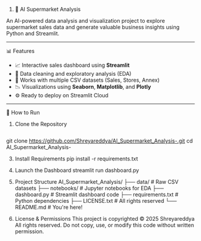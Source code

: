 1. 🛒 AI Supermarket Analysis

An AI-powered data analysis and visualization project to explore supermarket sales data and generate valuable business insights using Python and Streamlit.

---

📊 Features

- 📈 Interactive sales dashboard using **Streamlit**
- 📍 Data cleaning and exploratory analysis (EDA)
- 📁 Works with multiple CSV datasets (Sales, Stores, Annex)
- 📉 Visualizations using **Seaborn**, **Matplotlib**, and **Plotly**
- ⚙️ Ready to deploy on Streamlit Cloud

---

🚀 How to Run

1. Clone the Repository
   ```bash
git clone https://github.com/Shreyareddya/AI_Supermarket_Analysis-.git
cd AI_Supermarket_Analysis-

3. Install Requirements
   pip install -r requirements.txt

4. Launch the Dashboard
   streamlit run dashboard.py

5. Project Structure
   AI_Supermarket_Analysis/
├── data/                # Raw CSV datasets
├── notebooks/           # Jupyter notebooks for EDA
├── dashboard.py         # Streamlit dashboard code
├── requirements.txt     # Python dependencies
├── LICENSE.txt          # All rights reserved
└── README.md            # You're here!

6. License & Permissions
   This project is copyrighted © 2025 Shreyareddya
   All rights reserved. Do not copy, use, or modify this code without written permission.

